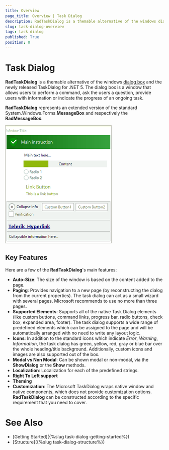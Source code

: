 ```yaml
---
title: Overview
page_title: Overview | Task Dialog
description: RadTaskDialog is a themable alternative of the windows dialog boxes and the newly released TaskDialog for .NET 5.
slug: task-dialog-overview
tags: task dialog
published: True
position: 0 
---
```


# Task Dialog

**RadTaskDialog** is a themable alternative of the windows [dialog box](https://docs.microsoft.com/en-us/windows/win32/controls/task-dialogs-overview) and the newly released TaskDialog for .NET 5. The dialog box is a window that allows users to perform a command, ask the users a question, provide users with information or indicate the progress of an ongoing task. 

**RadTaskDialog** represents an extended version of the standard System.Windows.Forms.**MessageBox** and respectively the **RadMessageBox**. 

![winforms/task-dialog-overview 001](images/task-dialog-overview001.gif) 

## Key Features

Here are a few of the **RadTaskDialog**'s main features:

* **Auto-Size**: The size of the window is based on the content added to the page.
* **Paging**: Provides navigation to a new page (by reconstructing the dialog from the current properties). The task dialog can act as a small wizard with several pages. Microsoft recommends to use no more than three pages.
* **Supported Elements**: Supports all of the native Task Dialog elements (like custom buttons, command links, progress bar, radio buttons, check box, expanded area, footer). The task dialog supports a wide range of predefined elements which can be assigned to the page and will be automatically arranged with no need to write any layout logic.
* **Icons**: In addition to the standard icons which indicate *Error*, *Warning*, *Information*, the task dialog has green, yellow, red, gray or blue bar over the whole heading/title background. Additionally, custom icons and images are also supported out of the box.
* **Modal vs Non Modal**: Can be shown modal or non-modal, via the **ShowDialog** or the **Show** methods.
* **Localization**: Localization for each of the predefined strings.
* **Right To Left support**
* **Theming**
* **Customization**: The Microsoft TaskDialog wraps native window and native components, which does not provide customization options. **RadTaskDialog** can be constructed according to the specific requirement that you need to cover.

# See Also

* [Getting Started]({%slug task-dialog-getting-started%})
* [Structure]({%slug task-dialog-structure%})
 
        

